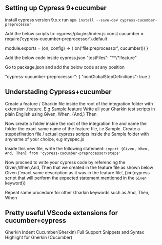 ## Setting up Cypress 9+cucumber 

install cypress version 9.x.x
run `npm install --save-dev cypress-cucumber-preprocessor`

Add the below scripts to: cypress/plugins/index.js
const cucumber = require('cypress-cucumber-preprocessor').default

module.exports = (on, config) => {
  on('file:preprocessor', cucumber())
}


Add the below code inside cypress.json
 "testFiles": "**/*.feature"

 Go to package.json and add the below code at any position

 "cypress-cucumber-preprocessor": {
  "nonGlobalStepDefinitions": true
}

## Understading Cypress+cucumber
Create a feature / Gharkin file inside the root of the integration folder with extension .feature. E.g Sample.feature
Write all your Gharkin test scripts in plain English using Given, When, {And,} Then

Now create a folder inside the root of the integration file and name the folder the exact same name of the feature file, i.e Sample.
Create a stepdefination file / actual cypress scripts inside the Sample folder with anyname of your choice, e.g myspec.js

Inside this new file, write the following statement: `import {Given, When, And, Then} from 'cypress-cucumber-preprocessor/steps'`

Now proceed to write your cypress code by referencing the Given,When,And, Then that we created in the feature file as shown below
Given ('exact same description as it was in the feature file', ()=>{cypress script that will perform the expected statement mentioned in the `Given` keyword})

Repeat same procedure for other Gharkin keywords such as And, Then, When

## Pretty useful VScode extensions for cucumber+cypress
Gherkin Indent
Cucumber(Gherkin) Full Support
Snippets and Syntax Highlight for Gherkin (Cucumber)